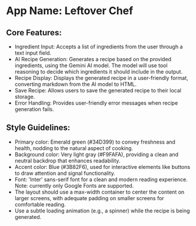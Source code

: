 # **App Name**: Leftover Chef

## Core Features:

- Ingredient Input: Accepts a list of ingredients from the user through a text input field.
- AI Recipe Generation: Generates a recipe based on the provided ingredients, using the Gemini AI model. The model will use tool reasoning to decide which ingredients it should include in the output.
- Recipe Display: Displays the generated recipe in a user-friendly format, converting markdown from the AI model to HTML.
- Save Recipe: Allows users to save the generated recipe to their local storage.
- Error Handling: Provides user-friendly error messages when recipe generation fails.

## Style Guidelines:

- Primary color: Emerald green (#34D399) to convey freshness and health, nodding to the natural aspect of cooking.
- Background color: Very light gray (#F9FAFA), providing a clean and neutral backdrop that enhances readability.
- Accent color: Blue (#3B82F6), used for interactive elements like buttons to draw attention and signal functionality.
- Font: 'Inter' sans-serif font for a clean and modern reading experience. Note: currently only Google Fonts are supported.
- The layout should use a max-width container to center the content on larger screens, with adequate padding on smaller screens for comfortable reading.
- Use a subtle loading animation (e.g., a spinner) while the recipe is being generated.